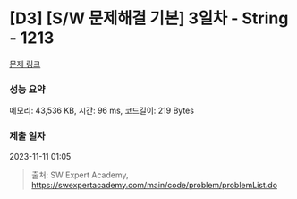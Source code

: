 # [D3] [S/W 문제해결 기본] 3일차 - String - 1213 

[문제 링크](https://swexpertacademy.com/main/code/problem/problemDetail.do?contestProbId=AV14P0c6AAUCFAYi) 

### 성능 요약

메모리: 43,536 KB, 시간: 96 ms, 코드길이: 219 Bytes

### 제출 일자

2023-11-11 01:05



> 출처: SW Expert Academy, https://swexpertacademy.com/main/code/problem/problemList.do